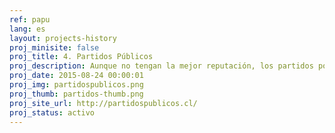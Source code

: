 ```yaml
---
ref: papu
lang: es
layout: projects-history
proj_minisite: false
proj_title: 4. Partidos Públicos
proj_description: Aunque no tengan la mejor reputación, los partidos políticos son fundamentales para la democracia. Para acercarlos a ciudadanía, creamos una plataforma para visualizar de forma fácil su información de transparencia, con innovadores sistemas de visualización y con los más altos estándares nacional e internacionales - cómo reciben sus ingresos, en que los gastan, cuántos militantes tienen, y más.
proj_date: 2015-08-24 00:00:01
proj_img: partidospublicos.png
proj_thumb: partidos-thumb.png
proj_site_url: http://partidospublicos.cl/
proj_status: activo
---
```

